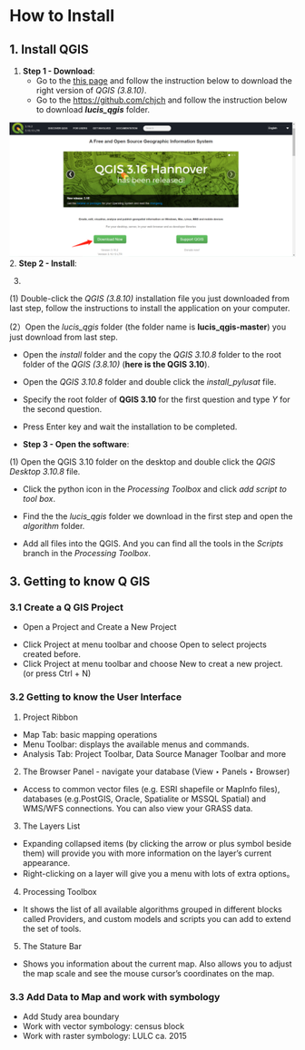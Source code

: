 # How to Install

## 1. Install QGIS

1. **Step 1 - Download**:
   - Go to the [this page](https://qgis.org/en/site/) and follow the instruction below to download the right version of *QGIS (3.8.10)*.
   - Go to the https://github.com/chjch and follow the instruction below to download **_lucis_qgis_** folder.

![qgis_mainpage](images/qgis_mainpage.png)
2. **Step 2 - Install**:

3. 

 (1) Double-click the *QGIS (3.8.10)* installation file you just downloaded from last step, follow the instructions to install the application on your computer.

 (2）Open the *lucis_qgis* folder (the folder name is **lucis_qgis-master**) you just download from last step.

  - Open the *install* folder and the copy the *QGIS 3.10.8* folder to the root folder of the *QGIS (3.8.10)* (**here is the QGIS 3.10**).

  - Open the *QGIS 3.10.8* folder and double click the *install_pylusat* file.

  - Specify the root folder of **QGIS 3.10** for the first question and type *Y*
for the second question.

  - Press Enter key and wait the installation to be completed.


- **Step 3 - Open the software**: 

 (1) Open the QGIS 3.10 folder on the desktop and double click the *QGIS Desktop 3.10.8* file. 
  
  - Click the python icon in the *Processing Toolbox* and click *add script to tool box*.

  - Find the the *lucis_qgis* folder we download in the first step and open the *algorithm* folder.

  - Add all files into the QGIS. And you can find all the tools in the *Scripts* branch in the *Processing Toolbox*.

## 3. Getting to know Q GIS

### 3.1 Create a Q GIS Project

- Open a Project and Create a New Project
 * Click Project at menu toolbar and choose Open to select projects created before.
 * Click Project at menu toolbar and choose New to creat a new project. (or press Ctrl + N)


### 3.2 Getting to know the User Interface

1. Project Ribbon
 * Map Tab: basic mapping operations
 * Menu Toolbar: displays the available menus and commands. 
 * Analysis Tab: Project Toolbar, Data Source Manager Toolbar and more

2. The Browser Panel - navigate your database (View ‣ Panels ‣ Browser)
- Access to common vector files (e.g. ESRI shapefile or MapInfo files), databases (e.g.PostGIS, Oracle, Spatialite or MSSQL Spatial) and WMS/WFS connections. You can also view your GRASS data.

3. The Layers List
* Expanding collapsed items (by clicking the arrow or plus symbol beside them) will provide you with more information on the layer’s current appearance.
* Right-clicking on a layer will give you a menu with lots of extra options。

4. Processing Toolbox
* It shows the list of all available algorithms grouped in different blocks called Providers, and custom models and scripts you can add to extend the set of tools.

5. The Stature Bar
- Shows you information about the current map. Also allows you to adjust the map scale and see the mouse cursor’s coordinates on the map.

### 3.3 Add Data to Map and work with symbology
- Add Study area boundary
- Work with vector symbology: census block
- Work with raster symbology: LULC ca. 2015